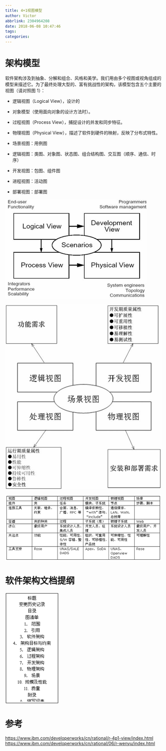 ```yaml
---
title: 4+1视图模型
author: Victor
abbrlink: 2304964208
date: 2018-06-08 10:47:46
tags:
categories:
---
```

# 架构模型

软件架构涉及到抽象、分解和组合、风格和美学。我们用由多个视图或视角组成的模型来描述它。为了最终处理大型的、富有挑战性的架构，该模型包含五个主要的视图（请对照图 1）：

- 逻辑视图（Logical View），设计的
- 对象模型（使用面向对象的设计方法时）。
- 过程视图（Process View），捕捉设计的并发和同步特征。
- 物理视图（Physical View），描述了软件到硬件的映射，反映了分布式特性。

- 场景视图：用例图
- 逻辑视图：类图、对象图、状态图、组合结构图、交互图（顺序、通信、时序）
- 开发视图：包图、组件图
- 进程视图：活动图
- 部署视图：部署图

![upload successful](/images/pasted-175.png)


![upload successful](/images/pasted-178.png)

![upload successful](/images/pasted-177.png)


# 软件架构文档提纲

![upload successful](/images/pasted-176.png)



# 参考
https://www.ibm.com/developerworks/cn/rational/r-4p1-view/index.html
https://www.ibm.com/developerworks/cn/rational/06/r-wenyu/index.html